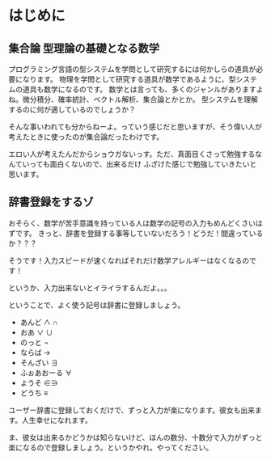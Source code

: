 # はじめに

## 集合論 型理論の基礎となる数学

プログラミング言語の型システムを学問として研究するには何かしらの道具が必要になります。
物理を学問として研究する道具が数学であるように、型システムの道具も数学になるのです。
数学とは言っても、多くのジャンルがありますよね。微分積分、確率統計、ベクトル解析、集合論とかとか。
型システムを理解するのに何が適しているのでしょうか？

そんな事いわれても分からねーよ。っていう感じだと思いますが、そう偉い人が考えたときに使ったのが集合論だったわけです。

エロい人が考えたんだからショウガないっす。ただ、真面目くさって勉強するなんていっても面白くないので、出来るだけ
ふざけた感じで勉強していきたいと思います。

## 辞書登録をするゾ

おそらく、数学が苦手意識を持っている人は数学の記号の入力もめんどくさいはずです。
きっと、辞書を登録する事等していないだろう！どうだ！間違っているか？？？

そうです！入力スピードが速くなればそれだけ数学アレルギーはなくなるのです！

というか、入力出来ないとイライラするんだよ。。。

ということで、よく使う記号は辞書に登録しましょう。

- あんど ∧ ∩
- おあ ∨ ∪
- のっと ¬
- ならば →
- そんざい ∃
- ふぉあおーる ∀
- ようそ ∈∋
- どうち ≡

ユーザー辞書に登録しておくだけで、ずっと入力が楽になります。彼女も出来ます。人生幸せになれます。

ま、彼女は出来るかどうかは知らないけど、ほんの数分、十数分で入力がずっと楽になるので登録しましょう。というかやれ。やってください。
